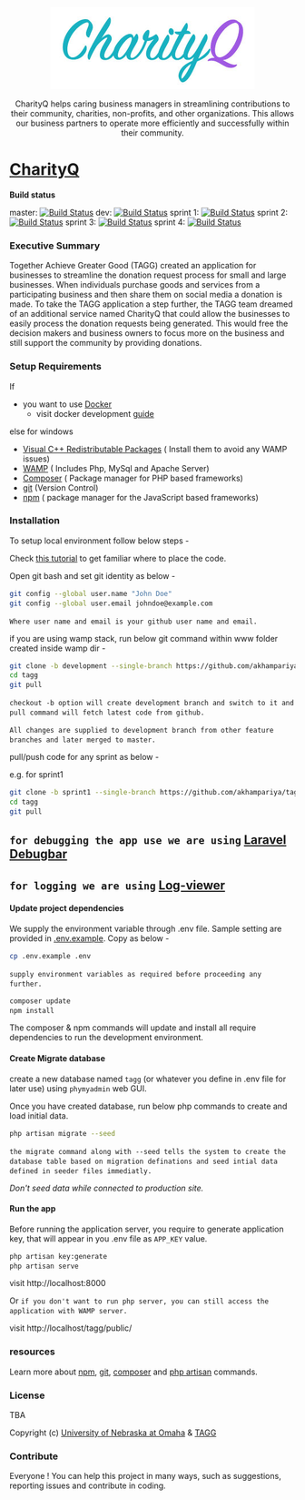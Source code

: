 <p align="center">
    <img src="./public/img/New-Logo.jpg" alt="CharityQ Logo"/>
</p>

<p align="center">CharityQ helps caring business managers in streamlining contributions to their community, charities, non-profits, and other organizations. This allows our business partners to operate more efficiently and successfully within their community.</p>

# [CharityQ](https://tagg-uno.herokuapp.com/) 
**Build status**

master: 
[![Build Status](https://travis-ci.org/akhampariya/tagg.svg?branch=master)](https://travis-ci.org/akhampariya/tagg)
dev:
[![Build Status](https://travis-ci.org/akhampariya/tagg.svg?branch=development)](https://travis-ci.org/akhampariya/tagg)
sprint 1: [![Build Status](https://travis-ci.org/akhampariya/tagg.svg?branch=sprint1)](https://travis-ci.org/akhampariya/tagg)
sprint 2:
[![Build Status](https://travis-ci.org/akhampariya/tagg.svg?branch=sprint2)](https://travis-ci.org/akhampariya/tagg)
sprint 3:
[![Build Status](https://travis-ci.org/akhampariya/tagg.svg?branch=sprint3)](https://travis-ci.org/akhampariya/tagg)
sprint 4:
[![Build Status](https://travis-ci.org/akhampariya/tagg.svg?branch=sprint4)](https://travis-ci.org/akhampariya/tagg)


### Executive Summary

Together Achieve Greater Good (TAGG) created an application for businesses to streamline the donation request process for small and large businesses.  When individuals purchase goods and services from a participating business and then share them on social media a donation is made. To take the TAGG application a step further, the TAGG team dreamed of an additional service named CharityQ that could allow the businesses to easily process the donation requests being generated.  This would free the decision makers and business owners to focus more on the business and still support the community by providing donations.

### Setup Requirements
If
* you want to use [Docker](https://www.docker.com/)
    * visit docker development [guide](docker-dev.md)

else for windows 
* [Visual C++ Redistributable Packages](http://wampserver.aviatechno.net/files/vcpackages/all_vc_redist_x86_x64.zip) ( Install them to avoid any WAMP issues)
* [WAMP](http://http://wampserver.aviatechno.net/) ( Includes Php, MySql and Apache Server)
* [Composer](https://getcomposer.org/) ( Package manager for PHP based frameworks)
* [git](https://git-scm.com/downloads) (Version Control)
* [npm](https://docs.npmjs.com/getting-started/installing-node) ( package manager for the JavaScript based frameworks)

### Installation

To setup local environment follow below steps - 

Check [this tutorial](http://www.codovel.com/install-laravel-55-on-windows-step-by-step.html) to get familiar where to place the code.

Open git bash and set git identity as below -
```bash
git config --global user.name "John Doe"
git config --global user.email johndoe@example.com 
```
`Where user name and email is your github user name and email.`

if you are using wamp stack, run below git command within www folder created inside wamp dir -
```bash
git clone -b development --single-branch https://github.com/akhampariya/tagg.git
cd tagg
git pull
```
`checkout -b option will create development branch and switch to it and pull command will fetch latest code from github.`

`All changes are supplied to development branch from other feature branches and later merged to master.`

pull/push code for any sprint  as below -

e.g. for sprint1 

```bash
git clone -b sprint1 --single-branch https://github.com/akhampariya/tagg.git
cd tagg
git pull
```

## `for debugging the app use we are using` [Laravel Debugbar](https://github.com/barryvdh/laravel-debugbar)
## `for logging we are using` [Log-viewer](https://github.com/rap2hpoutre/laravel-log-viewer)

#### Update project dependencies
We supply the environment variable through .env file. Sample setting are provided in [.env.example](.env.example).
Copy as below - 
```bash
cp .env.example .env
```
`supply environment variables as required before proceeding any further.`

```bash
composer update
npm install
```
The composer & npm commands will update and install all require dependencies to run the development environment.

#### Create Migrate database

create a new database named `tagg` (or whatever you define in .env file for later use) using `phymyadmin` web GUI. 

Once you have created database, run below php commands to create and load initial data.

```bash
php artisan migrate --seed
```
`the migrate command along with --seed tells the system to create the database table based on migration definations and seed intial data defined in seeder files immediatly.`

*Don't seed data while connected to production site.*

#### Run the app 

Before running the application server, you require to generate application key, that will appear in you .env file as `APP_KEY` value.

```bash
php artisan key:generate
php artisan serve
```
visit http://localhost:8000

Or 
`if you don't want to run php server, you can still access the application with WAMP server.`

visit http://localhost/tagg/public/

### resources
Learn more about [npm](https://docs.npmjs.com/cli/npm), [git](https://git-scm.com/docs), [composer](https://getcomposer.org/doc/03-cli.md) and [php artisan](https://laravel.com/docs/5.5/artisan) commands.

### License
TBA

Copyright (c) [University of Nebraska at Omaha](https://www.unomaha.edu/) & [TAGG](http://www.togetheragreatergood.com/)

### Contribute

Everyone ! You can help this project in many ways, such as suggestions, reporting issues and contribute in coding.
